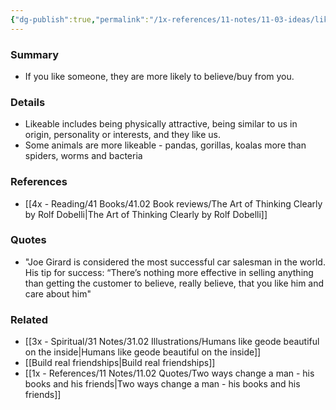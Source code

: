 ```yaml
---
{"dg-publish":true,"permalink":"/1x-references/11-notes/11-03-ideas/liking-bias/","title":"Liking bias","created":"2024-02-14T20:18:28.266+03:00","updated":"2024-02-14T20:18:28.266+03:00"}
---
```



### Summary
- If you like someone, they are more likely to believe/buy from you.

### Details
- Likeable includes being physically attractive, being similar to us in origin, personality or interests, and they like us.
- Some animals are more likeable - pandas, gorillas, koalas more than spiders, worms and bacteria

### References
- [[4x - Reading/41 Books/41.02 Book reviews/The Art of Thinking Clearly by Rolf Dobelli\|The Art of Thinking Clearly by Rolf Dobelli]]

### Quotes
- "Joe Girard is considered the most successful car salesman in the world. His tip for success: “There’s nothing more effective in selling anything than getting the customer to believe, really believe, that you like him and care about him"

### Related
- [[3x - Spiritual/31 Notes/31.02 Illustrations/Humans like geode beautiful on the inside\|Humans like geode beautiful on the inside]]
- [[Build real friendships\|Build real friendships]]
- [[1x - References/11 Notes/11.02 Quotes/Two ways change a man - his books and his friends\|Two ways change a man - his books and his friends]]
